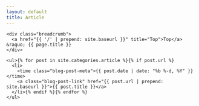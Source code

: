 ```yaml
---
layout: default
title: Article
---
```

<div class="container">
  <div class="section">

    <div class="breadcrumb">
      <a href="{{ '/' | prepend: site.baseurl }}" title="Top">Top</a> &raquo; {{ page.title }}
    </div>

    <ul>{% for post in site.categories.article %}{% if post.url %}
      <li>
        <time class="blog-post-meta">{{ post.date | date: "%b %-d, %Y" }}</time>
        <a class="blog-post-link" href="{{ post.url | prepend: site.baseurl }}">{{ post.title }}</a>
      </li>{% endif %}{% endfor %}
    </ul>

  </div>
</div>
